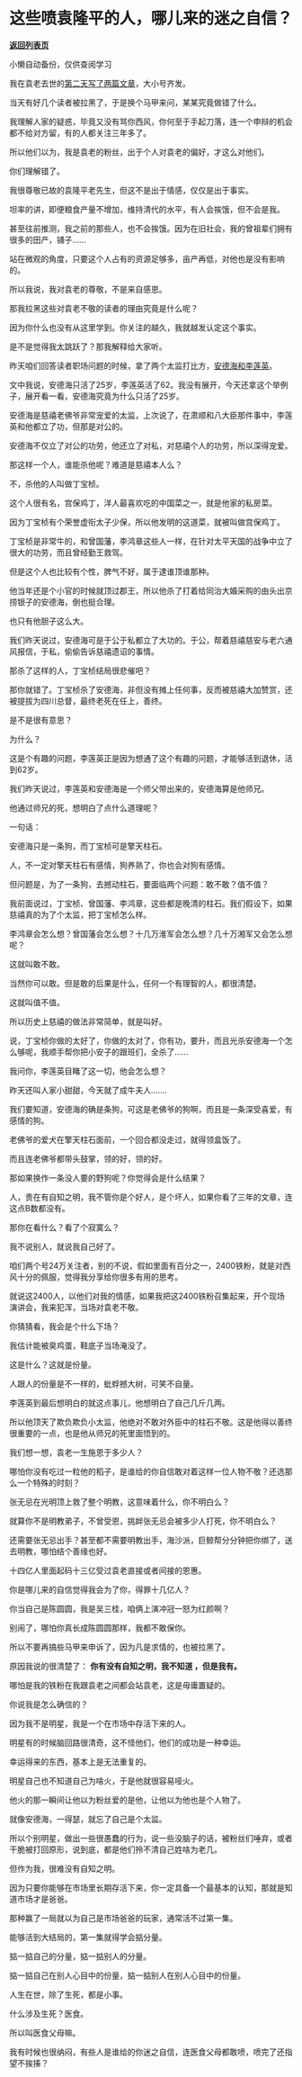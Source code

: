 # 这些喷袁隆平的人，哪儿来的迷之自信？

[**返回列表页**](/gzh/记忆承载)

小懒自动备份，仅供查阅学习

我在袁老去世的[第二天写了两篇文章](http://mp.weixin.qq.com/s?__biz=MzU0MjYwNDU2Mw==&mid=2247498939&idx=1&sn=55423e021210436418fe4fcaf0c8c507&chksm=fb1a90c7cc6d19d1314fd17ed810e583b2f3ed3cc33720635e29f7d44e04c3471f4aeb4dc5aa&scene=21#wechat_redirect)，大小号齐发。  

  

当天有好几个读者被拉黑了，于是换个马甲来问，某某究竟做错了什么。

  

我理解人家的疑惑，毕竟又没有骂你西风，你何至于手起刀落，连一个申辩的机会都不给对方留，有的人都关注三年多了。

  

所以他们以为，我是袁老的粉丝，出于个人对袁老的偏好，才这么对他们。  

  

你们理解错了。  

  

我很尊敬已故的袁隆平老先生，但这不是出于情感，仅仅是出于事实。

  

坦率的讲，即便粮食产量不增加，维持清代的水平，有人会挨饿，但不会是我。  

  

甚至往前推测，我之前的那些人，也不会挨饿。因为在旧社会，我的曾祖辈们拥有很多的田产，铺子......

  

站在微观的角度，只要这个人占有的资源足够多，亩产再低，对他也是没有影响的。

  

所以我说，我对袁老的尊敬，不是来自感恩。

  

那我拉黑这些对袁老不敬的读者的理由究竟是什么呢？

  

因为你什么也没有从这里学到。你关注的越久，我就越发认定这个事实。

  

是不是觉得我太跳跃了？那我解释给大家听。  

  

昨天咱们回答读者职场问题的时候，拿了两个太监打比方，[安德海和李莲英](http://mp.weixin.qq.com/s?__biz=MzU0MjYwNDU2Mw==&mid=2247498962&idx=2&sn=fe3c17729969fa130e3efac1b98a7e61&chksm=fb1a90aecc6d19b863185c076c9e71944f217d718a5d9805b996e3a1c8abfa87b4f28ed9d817&scene=21#wechat_redirect)。  

  

文中我说，安德海只活了25岁，李莲英活了62。我没有展开，今天还拿这个举例子，展开看一看，安德海究竟为什么只活了25岁。  

  

安德海是慈禧老佛爷非常宠爱的太监，上次说了，在肃顺和八大臣那件事中，李莲英和他都立了功，但那是对公的。  

  

安德海不仅立了对公的功劳，他还立了对私，对慈禧个人的功劳，所以深得宠爱。

  

那这样一个人，谁能杀他呢？难道是慈禧本人么？  

  

不，杀他的人叫做丁宝桢。

  

这个人很有名，宫保鸡丁，洋人最喜欢吃的中国菜之一，就是他家的私房菜。

  

因为丁宝桢有个荣誉虚衔太子少保，所以他发明的这道菜，就被叫做宫保鸡丁。  

  

丁宝桢是非常牛的，和曾国藩，李鸿章这些人一样，在针对太平天国的战争中立了很大的功劳，而且曾经勤王救驾。

  

但是这个人也比较有个性，脾气不好，属于逮谁顶谁那种。  

  

他当年还是个小官的时候就顶过郡王，所以他杀了打着给同治大婚采购的由头出京捞银子的安德海，倒也挺合理。  

  

也只有他胆子这么大。

  

我们昨天说过，安德海可是于公于私都立了大功的。于公，帮着慈禧慈安与老六通风报信，于私，偷偷告诉慈禧遗诏的事情。  

  

那杀了这样的人，丁宝桢结局很悲催吧？

  

那你就错了。丁宝桢杀了安德海，非但没有摊上任何事，反而被慈禧大加赞赏，还被提拔为四川总督，最终老死在任上，善终。

  

是不是很有意思？  

  

为什么？  

  

这是个有趣的问题，李莲英正是因为想通了这个有趣的问题，才能够活到退休，活到62岁。  

  

我们昨天说过，李莲英和安德海是一个师父带出来的，安德海算是他师兄。  

  

他通过师兄的死，想明白了点什么道理呢？

  

一句话：  

  

安德海只是一条狗，而丁宝桢可是擎天柱石。  

  

人，不一定对擎天柱石有感情，狗养熟了，你也会对狗有感情。

  

但问题是，为了一条狗，去撼动柱石，要面临两个问题：敢不敢？值不值？

  

我前面说过，丁宝桢、曾国藩、李鸿章，这些都是晚清的柱石。我们假设下，如果慈禧真的为了个太监，把丁宝桢怎么样。

  

李鸿章会怎么想？曾国藩会怎么想？十几万淮军会怎么想？几十万湘军又会怎么想呢？

  

这就叫敢不敢。

  

当然你可以敢。但是敢的后果是什么，任何一个有理智的人，都很清楚。

  

这就叫值不值。

  

所以历史上慈禧的做法非常简单，就是叫好。  

  

说，丁宝桢你做的太好了，你做的太对了，你有功，要升，而且光杀安德海一个怎么够呢，我顺手帮你把小安子的跟班们，全杀了......

  

我问你，李莲英目睹了这一切，他会怎么想？  

  

昨天还叫人家小甜甜，今天就了成牛夫人.......  

  

我们要知道，安德海的确是条狗，可这是老佛爷的狗啊，而且是一条深受喜爱，有感情的狗。  

  

老佛爷的爱犬在擎天柱石面前，一个回合都没走过，就得领盒饭了。  

  

而且连老佛爷都带头鼓掌，领的好，领的好。  

  

那如果换作一条没人要的野狗呢？你觉得会是什么结果？  

  

人，贵在有自知之明，我不管你是个好人，是个坏人，如果你看了三年的文章，连这点B数都没有。  

  

那你在看什么？看了个寂寞么？  

  

我不说别人，就说我自己好了。  

  

咱们两个号24万关注者，别的不说，假如里面有百分之一，2400铁粉，就是对西风十分的佩服，觉得我分享给你很多有用的思考。  

  

就说这2400人，以他们对我的情感，如果我把这2400铁粉召集起来，开个现场演讲会，我来犯浑，当场对袁老不敬。  

  

你猜猜看，我会是个什么下场？  

  

我估计能被臭鸡蛋，鞋底子当场淹没了。  

  

这是什么？这就是份量。  

  

人跟人的份量是不一样的，蚍蜉撼大树，可笑不自量。

  

李莲英到最后想明白的就这点事儿，他想明白了自己几斤几两。  

  

所以他顶天了欺负欺负小太监，他绝对不敢对外臣中的柱石不敬。这是他得以善终很重要的一点，也是他从师兄的死里面悟到的。

  

我们想一想，袁老一生施恩于多少人？  

  

哪怕你没有吃过一粒他的稻子，是谁给的你自信敢对着这样一位人物不敬？还选那么一个特殊的时刻？  

  

张无忌在光明顶上救了整个明教，这意味着什么，你不明白么？  

  

就算你不是明教弟子，不曾受恩，挑衅张无忌会被多少人打死，你不明白么？  

  

还需要张无忌出手？甚至都不需要明教出手，海沙派，巨鲸帮分分钟把你绑了，送去明教，哪怕结个善缘也好。  

  

十四亿人里面起码十三亿受过袁老直接或者间接的恩惠。  

  

你是哪儿来的自信觉得我会为了你，得罪十几亿人？  

  

你当自己是陈圆圆，我是吴三桂，咱俩上演冲冠一怒为红颜啊？  

  

别闹了，哪怕你真长成陈圆圆那样，我都不敢保你。  

  

所以不要再搞些马甲来申诉了，因为凡是求情的，也被拉黑了。  

  

原因我说的很清楚了： **你有没有自知之明，我不知道 ，但是我有。**  

  

哪怕是我的铁粉在我跟袁老之间都会站袁老，这是毋庸置疑的。  

  

你说我是怎么确信的？  

  

因为我不是明星，我是一个在市场中存活下来的人。

  

明星有的时候脑回路很清奇，这不怪他们，他们的成功是一种幸运。  

  

幸运得来的东西，基本上是无法重复的。  

  

明星自己也不知道自己为啥火，于是他就很容易哑火。

  

他火的那一瞬间让他以为粉丝爱的是他，让他以为他也是个人物了。  

  

就像安德海，一得瑟，就忘了自己是个太监。

  

所以个别明星，做出一些很愚蠢的行为，说一些没脑子的话，被粉丝们唾弃，或者干脆被打回原形，说到底，都是他们拎不清自己姓啥为老几。  

  

但作为我，很难没有自知之明。

  

因为只要你能够在市场里长期存活下来，你一定具备一个最基本的认知，那就是知道市场才是爸爸。  

  

那种赢了一局就以为自己是市场爸爸的玩家，通常活不过第一集。  

  

能够活到大结局的，第一集就得学会掂分量。  

  

掂一掂自己的分量，掂一掂别人的分量。

  

掂一掂自己在别人心目中的份量，掂一掂别人在别人心目中的份量。

  

人生在世，除了生死，都是小事。  

  

什么涉及生死？医食。

  

所以叫医食父母嘛。

  

我有时候也很纳闷，有些人是谁给的你迷之自信，连医食父母都敢喷，喷完了还指望不挨揍？

